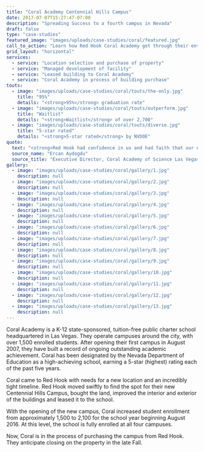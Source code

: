```yaml
---
title: "Coral Academy Centennial Hills Campus"
date: 2017-07-07T15:27:47-07:00
description: "Spreading Success to a fourth campus in Nevada"
draft: false
type: "case-studies"
featured_image: "images/uploads/case-studies/coral/featured.jpg"
call_to_action: "Learn how Red Hook Coral Academy get through their entitlement phase!"
grid_layout: "horizontal"
services:
  - service: "Location selection and purchase of property"
  - service: "Managed development of facility"
  - service: "Leased building to Coral Academy"
  - service: "Coral Academy in process of building purchase"
touts:
  - image: "images/uploads/case-studies/coral/touts/the-only.jpg"
    title: "95%"
    details: "<strong>95%</strong> graduation rate"
  - image: "images/uploads/case-studies/coral/touts/outperform.jpg"
    title: "Waitlist"
    details: "<strong>Waitlist</strong> of over 2,700"
  - image: "images/uploads/case-studies/coral/touts/diverse.jpg"
    title: "5-star rated"
    details: "<strong>5-star rated</strong> by NVDOE"
quote:
  text: "<strong>Red Hook had confidence in us and had faith that our new campus would be a success.</strong> Red Hook closed on a vacant two-story building in January 2016 and completed the interior and exterior improvements by July 2016.  We were able to open our doors in August 2016 fully enrolled with 600 students.  Our new campus is thriving and we couldn't have done it without a great partner like Red Hook!"
  source_name: "Ercan Aydogdu"
  source_title: "Executive Director, Coral Academy of Science Las Vegas"
gallery:
  - image: "images/uploads/case-studies/coral/gallery/1.jpg"
    description: null
  - image: "images/uploads/case-studies/coral/gallery/2.jpg"
    description: null
  - image: "images/uploads/case-studies/coral/gallery/3.jpg"
    description: null
  - image: "images/uploads/case-studies/coral/gallery/4.jpg"
    description: null
  - image: "images/uploads/case-studies/coral/gallery/5.jpg"
    description: null
  - image: "images/uploads/case-studies/coral/gallery/6.jpg"
    description: null
  - image: "images/uploads/case-studies/coral/gallery/7.jpg"
    description: null
  - image: "images/uploads/case-studies/coral/gallery/8.jpg"
    description: null
  - image: "images/uploads/case-studies/coral/gallery/9.jpg"
    description: null
  - image: "images/uploads/case-studies/coral/gallery/10.jpg"
    description: null
  - image: "images/uploads/case-studies/coral/gallery/11.jpg"
    description: null
  - image: "images/uploads/case-studies/coral/gallery/12.jpg"
    description: null
  - image: "images/uploads/case-studies/coral/gallery/13.jpg"
    description: null
---
```


Coral Academy is a K-12 state-sponsored, tuition-free public charter school headquartered in Las Vegas. They operate campuses around the city, with over 1,500 enrolled students. After opening their first campus in August 2007, they have built a record of ongoing outstanding academic achievement. Coral has been designated by the Nevada Department of Education as a high-achieving school, earning a 5-star (highest) rating each of the past five years.

Coral came to Red Hook with needs for a new location and an incredibly tight timeline. Red Hook moved swiftly to find the spot for their new Centennial Hills Campus, bought the land, improved the interior and exterior of the buildings and leased it to the school.

With the opening of the new campus, Coral increased student enrollment from approximately 1,500 to 2,100 for the school year beginning August 2016. At this level, the school is fully enrolled at all four campuses.

Now, Coral is in the process of purchasing the campus from Red Hook. They anticipate closing on the property in the late Fall.



